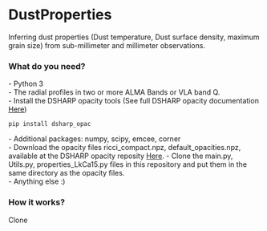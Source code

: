 # DustProperties
Inferring dust properties (Dust temperature, Dust surface density, maximum grain size) from sub-millimeter and millimeter observations.


<h3>What do you need?</h3>
- Python 3 <br/>
- The radial profiles in two or more ALMA Bands or VLA band Q.<br/>
- Install the DSHARP opacity tools (See full DSHARP opacity documentation <a href='https://github.com/birnstiel/dsharp_opac/' target="_blank"> Here</a>)
<pre><code>pip install dsharp_opac</code></pre> 
- Additional packages: numpy, scipy, emcee, corner <br/>
- Download the opacity files ricci_compact.npz, default_opacities.npz, available at the DSHARP opacity reposity <a href='https://github.com/birnstiel/dsharp_opac/tree/master/dsharp_opac/data' target="_blank"> Here</a>.
- Clone the main.py, Utils.py, properties_LkCa15.py files in this repository and put them in the same directory as the opacity files. <br/>
- Anything else :)


<h3>How it works?</h3>
Clone 
